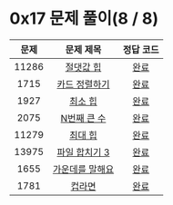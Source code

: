 # 0x17 문제 풀이(8 / 8)

| 문제 | 문제 제목 | 정답 코드 |
| :--: | :--: | :--: |
| 11286 | [절댓값 힙](https://www.acmicpc.net/problem/11286) | [완료](./solutions/11286.cpp) |
| 1715 | [카드 정렬하기](https://www.acmicpc.net/problem/1715) | [완료](./solutions/1715.cpp) |
| 1927 | [최소 힙](https://www.acmicpc.net/problem/1927) | [완료](./solutions/1927.cpp) |
| 2075 | [N번째 큰 수](https://www.acmicpc.net/problem/2075) | [완료](./solutions/2075.cpp) |
| 11279 | [최대 힙](https://www.acmicpc.net/problem/11279) | [완료](./solutions/11279.cpp) |
| 13975 | [파일 합치기 3](https://www.acmicpc.net/problem/13975) | [완료](./solutions/13975.cpp) |
| 1655 | [가운데를 말해요](https://www.acmicpc.net/problem/1655) | [완료](./solutions/1655.cpp) |
| 1781 | [컵라면](https://www.acmicpc.net/problem/1781) | [완료](./solutions/1781.cpp) |
